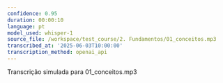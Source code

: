 ```yaml
---
confidence: 0.95
duration: 00:00:10
language: pt
model_used: whisper-1
source_file: /workspace/test_course/2. Fundamentos/01_conceitos.mp3
transcribed_at: '2025-06-03T10:00:00'
transcription_method: openai_api
---
```

Transcrição simulada para 01_conceitos.mp3